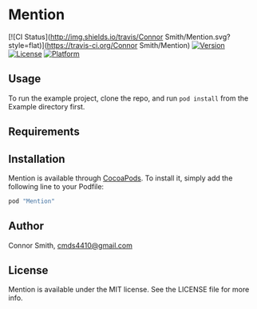 # Mention

[![CI Status](http://img.shields.io/travis/Connor Smith/Mention.svg?style=flat)](https://travis-ci.org/Connor Smith/Mention)
[![Version](https://img.shields.io/cocoapods/v/Mention.svg?style=flat)](http://cocoapods.org/pods/Mention)
[![License](https://img.shields.io/cocoapods/l/Mention.svg?style=flat)](http://cocoapods.org/pods/Mention)
[![Platform](https://img.shields.io/cocoapods/p/Mention.svg?style=flat)](http://cocoapods.org/pods/Mention)

## Usage

To run the example project, clone the repo, and run `pod install` from the Example directory first.

## Requirements

## Installation

Mention is available through [CocoaPods](http://cocoapods.org). To install
it, simply add the following line to your Podfile:

```ruby
pod "Mention"
```

## Author

Connor Smith, cmds4410@gmail.com

## License

Mention is available under the MIT license. See the LICENSE file for more info.

